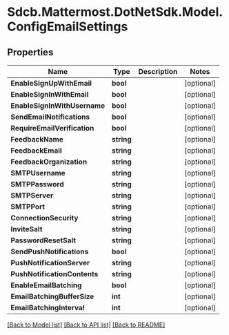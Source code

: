 # Sdcb.Mattermost.DotNetSdk.Model.ConfigEmailSettings
## Properties

Name | Type | Description | Notes
------------ | ------------- | ------------- | -------------
**EnableSignUpWithEmail** | **bool** |  | [optional] 
**EnableSignInWithEmail** | **bool** |  | [optional] 
**EnableSignInWithUsername** | **bool** |  | [optional] 
**SendEmailNotifications** | **bool** |  | [optional] 
**RequireEmailVerification** | **bool** |  | [optional] 
**FeedbackName** | **string** |  | [optional] 
**FeedbackEmail** | **string** |  | [optional] 
**FeedbackOrganization** | **string** |  | [optional] 
**SMTPUsername** | **string** |  | [optional] 
**SMTPPassword** | **string** |  | [optional] 
**SMTPServer** | **string** |  | [optional] 
**SMTPPort** | **string** |  | [optional] 
**ConnectionSecurity** | **string** |  | [optional] 
**InviteSalt** | **string** |  | [optional] 
**PasswordResetSalt** | **string** |  | [optional] 
**SendPushNotifications** | **bool** |  | [optional] 
**PushNotificationServer** | **string** |  | [optional] 
**PushNotificationContents** | **string** |  | [optional] 
**EnableEmailBatching** | **bool** |  | [optional] 
**EmailBatchingBufferSize** | **int** |  | [optional] 
**EmailBatchingInterval** | **int** |  | [optional] 

[[Back to Model list]](../README.md#documentation-for-models) [[Back to API list]](../README.md#documentation-for-api-endpoints) [[Back to README]](../README.md)

